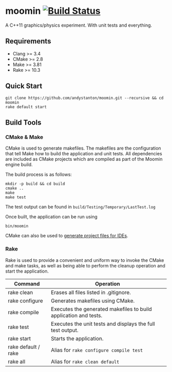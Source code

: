 # moomin [![Build Status](https://travis-ci.org/andystanton/moomin.svg?branch=master)](https://travis-ci.org/andystanton/moomin)

A C++11 graphics/physics experiment. With unit tests and everything.

## Requirements

- Clang >= 3.4
- CMake >= 2.8
- Make >= 3.81
- Rake >= 10.3

## Quick Start

```
git clone https://github.com/andystanton/moomin.git --recursive && cd moomin
rake default start
```

## Build Tools

### CMake & Make

CMake is used to generate makefiles. The makefiles are the configuration that tell Make how to build the application and unit tests. All dependencies are included as CMake projects which are compiled as part of the Moomin engine build.

The build process is as follows:

```
mkdir -p build && cd build
cmake ..
make
make test
```

The test output can be found in ```build/Testing/Temporary/LastTest.log```

Once built, the application can be run using

```
bin/moomin
```

CMake can also be used to [generate project files for IDEs](https://github.com/andystanton/moomin/wiki/Generating%20Xcode%20Project%20Files).


### Rake

Rake is used to provide a convenient and uniform way to invoke the CMake and make tasks, as well as being able to perform the cleanup operation and start the application.

| Command             | Operation                                                        |
| ------------------- | ---------------------------------------------------------------- |
| rake clean          | Erases all files listed in .gitignore.                           |
| rake configure      | Generates makefiles using CMake.                                 |
| rake compile        | Executes the generated makefiles to build application and tests. |
| rake test           | Executes the unit tests and displays the full test output.       |
| rake start          | Starts the application.                                          |
| rake default / rake | Alias for ```rake configure compile test```                      |
| rake all            | Alias for ```rake clean default```                               |
